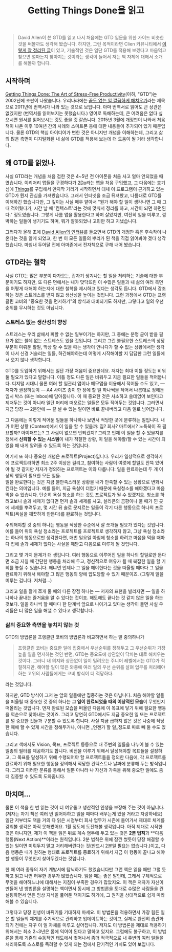 ﻿---
title: Getting Things Done을 읽고
categories:
  - books
tags:
  - book
  - gtd
  - productivity
  - to-do
  - todo
  - 할일
  - 할일관리
pubDate: 2015-12-20
description: 기본 설명을 입력하세요
---

> David Allen이 쓴 GTD를 읽고 나서 처음에는 GTD 입문을 위한 가이드 비슷한 것을 써볼까도 생각해 봤습니다. 하지만, 그런 목적이라면 Clien 커뮤니티에서 [이렇게 잘 정리된 글](http://m.clien.net/cs3/board?bo_style=view&bo_table=lecture&page=1&wr_id=99438)이 있고, 기술적인 것은 일단 GTD를 적용해 보겠다고 마음먹고 찾으면 얼마든지 찾아지는 것이라는 생각이 들어서 저는 책 자체에 대해서 소개를 해볼까 합니다.

## 시작하며

[Getting Things Done: The Art of Stress-Free Productivity](http://www.amazon.com/Getting-Things-Done-stress-free-productivity-ebook/dp/B00UMD5JJC/ref=sr_1_1?s=books&ie=UTF8&qid=1450584395&sr=1-1&keywords=gtd)(이하, "GTD")는 2002년에 초판이 나왔습니다. 우리나라에는 [끝도 없는 일 깔끔하게 해치우기](http://www.aladin.co.kr/shop/wproduct.aspx?ItemId=12757098)라는 제목으로 2011년에 번역서가 나와 있는 것으로 보입니다. 아마 번역서로 읽어도 큰 상관은 없겠지만 (번역서를 읽어보지는 못했습니다.) 영어로 독해하는데, 큰 어려움은 없다 싶으시면 원서를 읽어보시는 것도 좋을 것 같습니다. 2015년 3월에 개정판이 나와서 처음 책이 나온 이후 10여년 간의 사례와 스마트폰 등에 대한 내용들이 추가되어 있기 때문입니다. 물론 GTD의 핵심 아이디어가 변한 것은 아니지만 개념을 이해하는데, 그리고 삶의 많은 측면이 디지털화된 내 삶에 GTD를 적용해 보는데 더 도움이 될 거라 생각합니다.

## 왜 GTD를 읽었나.

사실 GTD라는 개념을 처음 접한 것은 4~5년 전 아이폰을 처음 사고 얼마 안되었을 때였습니다. 이리저리 앱들을 구경하다가 [2Do](https://itunes.apple.com/us/app/2do/id303656546?mt=8&uo=4&at=10l6nh&ct=ms_inline)라는 앱을 처음 구입했고, 그 다음에는 호기심에 [Things](https://itunes.apple.com/us/app/things-for-ipad/id364365411?mt=8&uo=4&at=10l6nh&ct=ms_inline)를 구입해서 만지작 거리기 시작하면서 대체 이 프로그램이 근거하고 있는 GTD가 뭔지 관심을 가져봤습니다. 그래서 인터넷을 조금 뒤져봤고, 나름대로 GTD를 이해하긴 했습니다만, 그 깊이는 사실 매우 얕아서 "뭔가 해야 할 일이 생각나면 그 때 그 때 적어뒀다가, 시간 날 때 '컨텍스트'라는 것에 맞춰서 정리를 하고, 시간이 되면 하면된다." 정도였습니다. 그렇게 나름 앱을 활용한다고 하며 살았지만, 여전히 일을 미루고, 깜박하는 일들이 생기기도 하며, 뭐가 잘못되었나 고민만 하고 지냈습니다.

그러다가 올해 초에 [David Allen의 인터뷰](http://beyondthetodolist.com/gtd-david-allen-gtdguy-on-how-creative-types-can-get-things-done-with-gtd-bttdl086/)를 들으면서 GTD의 개정판 혹은 후속작이 나온다는 것을 알게 되었고, 한 번 이 모든 일들의 뿌리가 된 책을 직접 읽어봐야 겠다 생각했습니다. 마침내 두어달 전에 아마존에서 전자책으로 구해 내어 봤습니다.

## GTD라는 철학

사실 GTD는 많은 부분이 다가오는, 갑자기 생겨나는 할 일을 처리하는 기술에 대한 부분이기도 하지만, 또 다른 면에서는 내가 맞닥뜨린 이 수많은 일들과 내 삶의 여러 측면을 어떻게 대해야 하는지에 대한 철학을 제시하고 있다는 생각도 듭니다. GTD에서 강조하는 것은 스트레스를 받지 않고 생산성을 높이는 것입니다. 그런 과정에서 GTD는 프랭클린 코비의 "중요한 것을 먼저하기"의 방식과 대비되기도 하지만, 그렇다고 일의 우선순위를 무시하는 것도 아닙니다.

### 스트레스 없는 생산성의 향상

스트레스는 우리 삶에서 피할 수 없는 일부이기는 하지만, 그 중에는 분명 굳이 받을 필요가 없는 쓸데 없는 스트레스도 있을 것입니다. 그리고 그런 불필요한 스트레스의 상당부분이 미뤄둔 할일, 막상 할 수 있을 때는 생각이 안나다가 할 수 없는 상황에서만 생각이 나서 신경 거슬리는 일들, 하긴해야하는데 어떻게 시작해야할 지 답답한 그런 일들에서 오지 않나 생각합니다.

GTD를 도입하기 위해서는 일단 가장 처음이 중요한데요. 저자는 최대 이틀 정도는 비워둘 필요가 있다고 말합니다. 이틀 정도 다른 일은 비워두고 지금 필요한 일들을 적어둡니다. 디지털 시대니 물론 여러 할 일관리 앱이나 메모앱을 이용해서 적어둘 수도 있고, — 저자가 권장하듯이 — A4 사이즈 종이 한 장에 할 일 하나씩을 적어서 나름대로 정해둔 임시 박스 (또는 Inbox)에 담아둡니다. 이 때 중요한 것은 사소하고 쓸데없어 보인다고 제쳐두는 것이 아니라 일단 머리에 떠오르는 일들은 모두 적어두는 것입니다. 그러면서 지금 당장 — 2분안에 — 끝 낼 수 있는 일이면 바로 끝내버리고 다음 일로 넘어갑니다.

그 다음에는 이렇게 적어둔 일들을 하나하나 보면서 적당한 곳에 분류하는 일입니다. 내가 어떤 상황 (Context)에서 이 일을 할 수 있을까: 집? 회사? 마트에서? 노특북이 꼭 필요할까? 아이패드는? 그 사람이 없으면 안되겠지? 그리고 언제 이 일을 할 수 있을지를 정해서 **신뢰할 수 있는 시스템**이 내가 적절한 상황, 이 일을 해야할/할 수 있는 시간이 되었을 때 내게 알려줄 수 있도록 하는 것입니다.

여기서 또 하나 중요한 개념은 프로젝트(Project)입니다. 우리가 일상적으로 생각하기에 프로젝트라하면 최소 2주 이상은 걸리고, 참여하는 사람이 여럿에 할일도 잔뜩 있어야 될 것 같지만 저자가 정의하는 프로젝트는 이와 다릅니다: 일을 완료하는데 두 개 이상의 행동이 필요한 모든 일들.  
일을 완료한다는 것은 지금 불만족스러운 상황을 내가 만족할 수 있는 상황으로 변화시킨다는 의미입니다. 예를 들어, 지금 욕실이 더럽기 때문에 욕실청소를 해야겠다고 마음먹을 수 있습니다. 단순히 욕실 청소를 하는 것도 프로젝트가 될 수 있겠지요. 청소를 하려고보니 솔과 세제가 없다면 먼저 솔과 세제를 사고, 실리콘의 곰팡이나 물 때가 낀 곳에 세제를 뿌려두고, 몇 시간 뒤 솔로 문지르는 일들이 각기 다른 행동으로 하나의 프로젝트(욕실을 깨끗하게 만든다)를 완료하는 것입니다.

주의해야할 것 중의 하나는 행동을 적당한 수준에서 잘 쪼개둘 필요가 있다는 것입니다. 예를 들어 위의 욕실 청소라는 프로젝트를 프로젝트로 생각하지 않고, 그냥 욕실 청소라는 하나의 행동으로만 생각한다면, 매번 일요일 아침에 청소를 하려고 마음을 먹을 때마다 집에 솔과 세제가 없다는 사실을 깨닫고 다음으로 미루게 될 것입니다.

그리고 몇 가지 문제가 더 생깁니다. 여러 행동으로 이루어진 일을 하나의 할일로만 둔다면 조금 지칠 때 간단한 행동을 처리해 두고, 정신적으로 여유가 될 때 복잡한 일을 할 기회를 놓칠 수 있습니다. 왜냐면 언제나 그 일을 해야한다는 것을 떠올릴 때마다 그 일을 완료하기 위해서 해야할 그 많은 행동의 양에 압도당할 수 있기 때문이죠. (그렇게 일을 미루는 겁니다. 저처럼...)

그리고 일을 잘게 쪼개 둘 때의 다른 장점 하나는 — 저자의 표현을 빌리자면 — 일을 하나하나 끝내는 즐거움을 알 수 있다는 것이죠. 해도해도 끝나는 것 같지 않은 일을 하는 것보다. 일을 하나씩 할 때마다 한 단계씩 앞으로 나아가고 있다는 생각이 들면 사실 우리들은 더 많은 일을 해낼 수 있다고 생각합니다.

### 삶의 중요한 측면을 놓치지 않는 것

GTD의 방법론을 프랭클린 코비의 방법론과 비교하면서 하는 말 중의하나가

> 프랭클린 코비는 중요한 일에 집중해서 우선순위를 정해두고 그 우선순위가 가장 높을 일을 먼저하는 것인 반면, GTD는 중요도에 상관없이 닥치는 대로 해치우는 것이다. 그러니 내 의지와 상관없이 일이 밀려오는 주니어 레벨에서는 GTD가 적절하지만, 해야할 일이 많은 와중에 여러 일의 우선 순위를 살펴 업무를 처리해야하는 고위의 사람들에게는 코비 방식이 더 적당하다.

라는 것입니다.

하지만, GTD 방식이 그저 눈 앞의 일들에만 집중하는 것은 아닙니다. 처음 해야할 일들을 떠올릴 때 중요한 것 중의 하나는 **그 일이 완료되었을 때의 이상적인 모습**이 무엇인지 떠올리는 것입니다. 먼저 완료된 모습을 떠올린 다음에 이 목표에 닿기 위해 필요한 행동을 역순으로 찾아내는 것이죠. 그리고 당연히 GTD에서도 지금 중요한 일 또는 프로젝트를 덜 중요한 것들과 구분할 수 있도록 합니다. 사실 지금 급하지 않은 것은 나중에 적당한 때에 할 수 있게 시간을 정해두거나, 아니면 _언젠가 할 일_정도로 따로 빼 둘 수도 있습니다.

그리고 책에서도 Vision, 목표, 프로젝트 등등으로 내 주변의 일들을 나누어 볼 수 있는 일종의 필터를 제공하기도 합니다. 비전을 이루기 위해서 달성해야할 목표들을 설정하고, 그 목표를 달성하기 위해 수행되어야 할 프로젝트들을 정의한 다음에, 각 프로젝트를 완료하기 위해 필요한 행동을 정의해서 적당한 컨텍스트나 날짜에 분류해 두는 방식입니다. 그리고 이러한 분류를 통해서 일뿐 아니라 나 자신과 가족을 위해 중요한 일에도 좀더 집중할 수 있도록 도와줍니다.

## 마치며...

물론 이 책을 한 번 읽는 것이 더 여유롭고 생산적인 인생을 보장해 주는 것이 아닙니다. (저자는 자기 책은 여러 번 읽어야하고 읽을 때마다 배우는게 있을 거라고 자랑하네요) 일단 저부터도 책을 거의 다 읽은 시점부터 회사 업무가 시즌에 들어가서 제대로 체계를 갖춰볼 생각은 아직 못해봤어요. 1월 정도에 도전해볼 생각입니다. 아직 제대로 시작한 것은 아니지만, 제가 이 책을 읽은 뒤로 계속 염두에 두고 있는 것은 **2분 법칙**과 **다음 행동(Next Action)**이라는 원칙입니다. 2분 법칙은 위에 잠깐 썼듯이 당장 해결할 수 있는 일이면 미뤄두지 말고 처리해버린다는 것(반드시 2분일 필요는 없습니다.)이고, 다음 행동은 내가 원하는 형태로 프로젝트를 종료하기 위해서 지금 이 행동이 끝나고 해야 할 행동이 무엇인지 찾아두겠다는 것입니다.

한 때 여러 종류의 자기 계발서에 탐닉하기도 했었습니다만 그런 책은 읽을 때만 그럴 듯하고 읽고 나면 허무한 경우가 많았습니다. 읽을 때는 좋은 말인데, 그래서 구체적으로 무엇을 해야하느냐에 대해서는 지침이 부족한 경우가 많았지요. 이 책은 저자가 자신이 만들어 낸 방법론을 설명하는 책이면서 동시에 그 방법론을 토대로 수많은 사람들을 컨설팅하면서 얻은 임상 지식을 풀어둔 책이기도 하기에, 그 원칙을 상대적으로 쉽게 따라해볼 수 있습니다.

그렇다고 당장 인생이 바뀌기를 기대하지 마세요. 이 방법론을 적용하면서 가장 힘든 일은 할 일들의 체계를 주기적으로 관리하고 업데이트하는 것이고, 실제로 완전히 습관화되기 전에는 자꾸 이 일 자체를 미루고 싶어집니다. 저자도 이 방법론을 제대로 적용하기 위해서는 최소 2~3년은 몸에 익어야 된다고 말하고 있지요. 그럼에도 불구하고, 이 방법론을 통해 기존의 수동적인 태도에서 벗어나서 좀더 적극적으로 내 주변의 여러 일들을 처리하도록 스스로를 독려할 수 있게 되는 점에서 단기적인 가치도 있어 보입니다.


